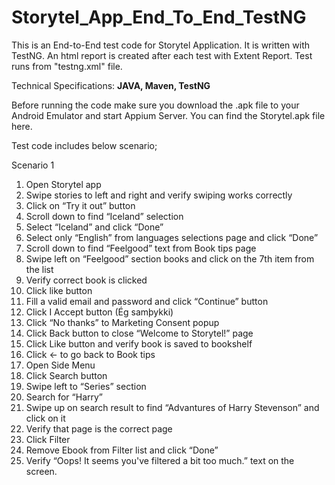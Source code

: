 # Storytel_App_End_To_End_TestNG


This is an End-to-End test code for Storytel Application. It is written with TestNG. An html report is created after each test with Extent Report.
Test runs from "testng.xml" file.

Technical Specifications: <b> JAVA, Maven, TestNG </b>

Before running the code make sure you download the .apk file to your Android Emulator and start Appium Server. 
You can find the Storytel.apk file here. 


Test code includes below scenario;

Scenario 1
1. Open Storytel app
2. Swipe stories to left and right and verify swiping works correctly
3. Click on “Try it out” button
4. Scroll down to find “Iceland” selection
5. Select “Iceland” and click “Done”
6. Select only “English” from languages selections page and click “Done”
7. Scroll down to find “Feelgood” text from Book tips page
8. Swipe left on “Feelgood” section books and click on the 7th item from the list
9. Verify correct book is clicked
10. Click like button
11. Fill a valid email and password and click “Continue” button
12. Click I Accept button (Ég samþykki)
13. Click “No thanks” to Marketing Consent popup
14. Click Back button to close “Welcome to Storytel!” page
15. Click Like button and verify book is saved to bookshelf
16. Click ← to go back to Book tips
17. Open Side Menu
18. Click Search button
19. Swipe left to “Series” section
20. Search for “Harry”
21. Swipe up on search result to find “Advantures of Harry Stevenson” and click on it
22. Verify that page is the correct page
23. Click Filter
24. Remove Ebook from Filter list and click “Done”
25. Verify “Oops! It seems you've filtered a bit too much.” text on the screen.
